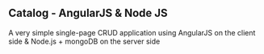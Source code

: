 <div><h2>Catalog - AngularJS & Node JS</h2></div>
A very simple single-page CRUD application using AngularJS on the client side & Node.js + mongoDB on the server side